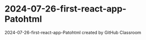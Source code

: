 # 2024-07-26-first-react-app-Patohtml
2024-07-26-first-react-app-Patohtml created by GitHub Classroom
